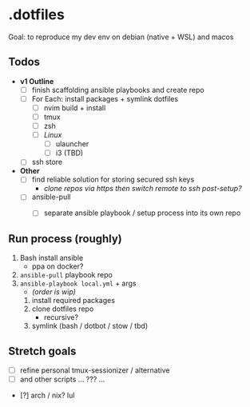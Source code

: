 # .dotfiles
Goal: to reproduce my dev env on debian (native + WSL) and macos

## Todos
- **v1 Outline**
    - [ ] finish scaffolding ansible playbooks and create repo
    - [ ] For Each: install packages + symlink dotfiles
        - [ ] nvim build + install
        - [ ] tmux
        - [ ] zsh
        - [ ] *Linux*
            - [ ] ulauncher
            - [ ] i3 (TBD)
    - [ ] ssh store

- **Other**
    - [ ] find reliable solution for storing secured ssh keys
        - *clone repos via https then switch remote to ssh post-setup?*
    - [ ] ansible-pull
        - [ ] separate ansible playbook / setup process into its own repo


## Run process (roughly)
1. Bash install ansible
    - ppa on docker?
2. `ansible-pull` playbook repo
3. `ansible-playbook local.yml` + args
    - *(order is wip)*
    1. install required packages
    2. clone dotfiles repo
        - recursive?
    3. symlink (bash / dotbot / stow / tbd)


## Stretch goals
- [ ] refine personal tmux-sessionizer / alternative
- [ ] and other scripts
...
???
...
- [?] arch / nix? lul
